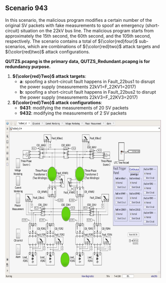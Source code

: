## Scenario 943
In this scenario, the malicious program modifies a certain number of the original SV packets with fake measurements to spoof an emergency (short-circuit) situation on the 22kV bus line. The malicious program starts from approximately the 15th second, the 60th second, and the 105th second, respectively. The scenario contains a total of ${\color{red}four}$ sub-scenarios, which are combinations of ${\color{red}two}$ attack targets and ${\color{red}two}$ attack configurations.

**QUTZS.pcapng is the primary data, QUTZS_Redundant.pcapng is for redundancy purpose.**

1. **${\color{red}Two}$ attack targets**: 
   - **a**: spoofing a short-circuit fault happens in Fault_22bus1 to disrupt the power supply (measurements 22kV1=F_22KV1=2017)
   - **b**: spoofing a short-circuit fault happens in Fault_22bus2 to disrupt the power supply (measurements 22kV3=F_22KV3=2017)
2. **${\color{red}Two}$ attack configurations**:
   - **9431**: modifying the measurements of 20 SV packets
   - **9432**: modifying the measurements of 2 SV packets

<img src="https://github.com/CSCRC-SCREED/QUT-ZSS-2023-SV/blob/main/Datasets/PrimaryPlant.jpg" alt="" width="800" height="510" />
